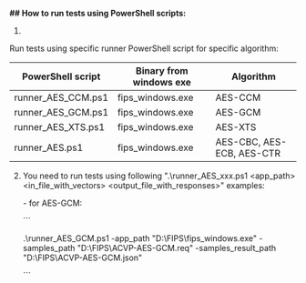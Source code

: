 **## How to run tests using PowerShell scripts:**

1.

Run tests using specific runner PowerShell script for specific algorithm:

| PowerShell script  | Binary from windows exe | Algorithm                 |
| ------------------ | ----------------------- | ------------------------- |
| runner_AES_CCM.ps1 | fips_windows.exe        | AES-CCM                   |
| runner_AES_GCM.ps1 | fips_windows.exe        | AES-GCM                   |
| runner_AES_XTS.ps1 | fips_windows.exe        | AES-XTS                   |
| runner_AES.ps1     | fips_windows.exe        | AES-CBC, AES-ECB, AES-CTR |

2. You need to run tests using following ".\runner_AES_xxx.ps1 <app_path> <in_file_with_vectors> <output_file_with_responses>" examples:

   \- for AES-GCM:

     \```

     .\runner_AES_GCM.ps1 -app_path "D:\FIPS\fips_windows.exe" -samples_path "D:\FIPS\ACVP-AES-GCM.req" -samples_result_path "D:\FIPS\ACVP-AES-GCM.json"

     \```
